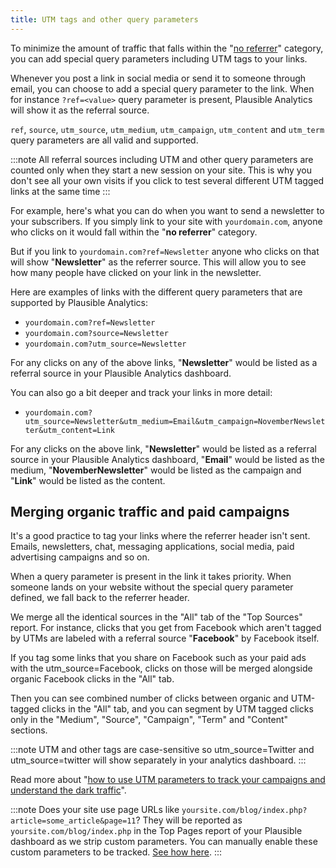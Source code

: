 ```yaml
---
title: UTM tags and other query parameters
---
```


To minimize the amount of traffic that falls within the "[no referrer](top-referrers.md)" category, you can add special query parameters including UTM tags to your links.

Whenever you post a link in social media or send it to someone through email, you can choose to add a special query parameter to the link. When for instance `?ref=<value>` query parameter is present, Plausible Analytics will show it as the referral source.

`ref`, `source`, `utm_source`, `utm_medium`, `utm_campaign`, `utm_content` and `utm_term` query parameters are all valid and supported.

:::note 
All referral sources including UTM and other query parameters are counted only when they start a new session on your site. This is why you don't see all your own visits if you click to test several different UTM tagged links at the same time
:::

For example, here's what you can do when you want to send a newsletter to your subscribers. If you simply link to your site with `yourdomain.com`, anyone who clicks on it would fall within the "**no referrer**" category. 

But if you link to `yourdomain.com?ref=Newsletter` anyone who clicks on that will show "**Newsletter**" as the referrer source. This will allow you to see how many people have clicked on your link in the newsletter.

Here are examples of links with the different query parameters that are supported by Plausible Analytics:

* `yourdomain.com?ref=Newsletter`
* `yourdomain.com?source=Newsletter`
* `yourdomain.com?utm_source=Newsletter`

For any clicks on any of the above links, "**Newsletter**" would be listed as a referral source in your Plausible Analytics dashboard. 

You can also go a bit deeper and track your links in more detail:

* `yourdomain.com?utm_source=Newsletter&utm_medium=Email&utm_campaign=NovemberNewsletter&utm_content=Link`

For any clicks on the above link, "**Newsletter**" would be listed as a referral source in your Plausible Analytics dashboard, "**Email**" would be listed as the medium, "**NovemberNewsletter**" would be listed as the campaign and "**Link**" would be listed as the content. 

## Merging organic traffic and paid campaigns 

It's a good practice to tag your links where the referrer header isn't sent. Emails, newsletters, chat, messaging applications, social media, paid advertising campaigns and so on.

When a query parameter is present in the link it takes priority. When someone lands on your website without the special query parameter defined, we fall back to the referrer header.

We merge all the identical sources in the "All" tab of the "Top Sources" report. For instance, clicks that you get from Facebook which aren't tagged by UTMs are labeled with a referral source "**Facebook**" by Facebook itself. 

If you tag some links that you share on Facebook such as your paid ads with the utm_source=Facebook, clicks on those will be merged alongside organic Facebook clicks in the "All" tab. 

Then you can see combined number of clicks between organic and UTM-tagged clicks in the "All" tab, and you can segment by UTM tagged clicks only in the "Medium", "Source", "Campaign", "Term" and "Content" sections.

:::note 
UTM and other tags are case-sensitive so utm_source=Twitter and utm_source=twitter will show separately in your analytics dashboard.
:::

Read more about "[how to use UTM parameters to track your campaigns and understand the dark traffic](https://plausible.io/blog/utm-tracking-tags)".

:::note 
Does your site use page URLs like `yoursite.com/blog/index.php?article=some_article&page=11`? They will be reported as `yoursite.com/blog/index.php` in the Top Pages report of your Plausible dashboard as we strip custom parameters. You can manually enable these custom parameters to be tracked. [See how here](custom-query-params.md).
:::
